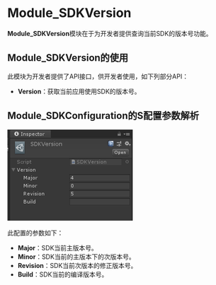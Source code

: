 # Module_SDKVersion
**Module_SDKVersion**模块在于为开发者提供查询当前SDK的版本号功能。



## Module_SDKVersion的使用

此模块为开发者提供了API接口，供开发者使用，如下列部分API：
*  **Version**：获取当前应用使用SDK的版本号。


## Module_SDKConfiguration的S配置参数解析

![SDKVersion.png](../../Images/Modules/SDKVersion.png)

此配置的参数如下：

* **Major**：SDK当前主版本号。
* **Minor**：SDK当前的主版本下的次版本号。
* **Revision**：SDK当前次版本的修正版本号。
* **Build**：SDK当前的编译版本号。




